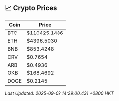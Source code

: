 ## 📈 Crypto Prices

| Coin | Price |
| ---- | ----- |
| BTC | $110425.1486 |
| ETH | $4396.5030 |
| BNB | $853.4248 |
| CRV | $0.7654 |
| ARB | $0.4936 |
| OKB | $168.4692 |
| DOGE | $0.2145 |

_Last Updated: 2025-09-02 14:29:00.431 +0800 HKT_
